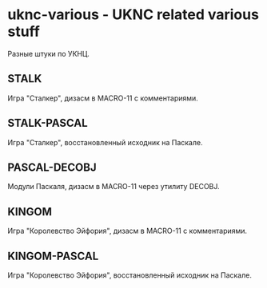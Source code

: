 ﻿# uknc-various - UKNC related various stuff

Разные штуки по УКНЦ.

## STALK
Игра "Сталкер", дизасм в MACRO-11 с комментариями.

## STALK-PASCAL
Игра "Сталкер", восстановленный исходник на Паскале.

## PASCAL-DECOBJ
Модули Паскаля, дизасм в MACRO-11 через утилиту DECOBJ.

## KINGOM
Игра "Королевство Эйфория", дизасм в MACRO-11 с комментариями.

## KINGOM-PASCAL
Игра "Королевство Эйфория", восстановленный исходник на Паскале.
